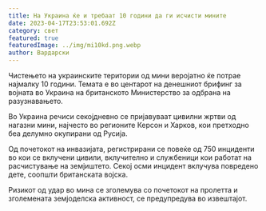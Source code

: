 ```yaml
---
title: На Украина ќе и требаат 10 години да ги исчисти мините
date: 2023-04-17T23:53:01.692Z
category: свет
featured: true
featuredImage: ../img/mi10kd.png.webp
author: Вардарски
---
```


Чистењето на украинските територии од мини веројатно ќе потрае најмалку 10 години. Темата е во центарот на денешниот брифинг за војната во Украина на британското Министерство за одбрана на разузнавањето.

Во Украина речиси секојдневно се пријавуваат цивилни жртви од нагазни мини, најчесто во регионите Керсон и Харков, кои претходно беа делумно окупирани од Русија.

Од почетокот на инвазијата, регистрирани се повеќе од 750 инциденти во кои се вклучени цивили, вклучително и службеници кои работат на расчистување на земјиштето. Секој осми инцидент вклучува повредено дете, соопшти британската војска.

Ризикот од удар во мина се зголемува со почетокот на пролетта и зголемената земјоделска активност, се предупредува во извештајот.
